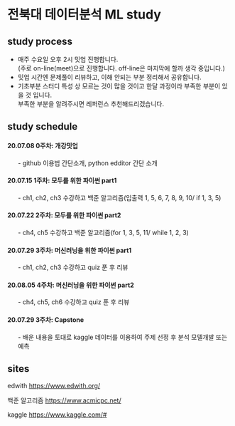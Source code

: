 # 전북대 데이터분석 ML study 

study process
--------------
- 매주 수요일 오후 2시 밋업 진행합니다.<br>(주로 on-line(meet)으로 진행합니다. off-line은 마지막에 할까 생각 중입니다.)
- 밋업 시간엔 문제풀이 리뷰하고, 이해 안되는 부분 정리해서 공유합니다.
- 기초부분 스터디 특성 상 모르는 것이 많을 것이고 한달 과정이라 부족한 부분이 있을 것 입니다.<br> 부족한 부분을 알려주시면 레퍼런스 추천해드리겠습니다.

study schedule
--------------

#### 20.07.08 0주차: 개강밋업
<ul>- github 이용법 간단소개, python edditor 간단 소개</ul>

#### 20.07.15 1주차: 모두를 위한 파이썬 part1 
<ul>- ch1, ch2, ch3 수강하고 백준 알고리즘(입출력 1, 5, 6, 7, 8, 9, 10/ if 1, 3, 5)</ul>

#### 20.07.22 2주차: 모두를 위한 파이썬 part2 
<ul>- ch4, ch5 수강하고 백준 알고리즘(for 1, 3, 5, 11/ while 1, 2, 3) </ul>

#### 20.07.29 3주차: 머신러닝을 위한 파이썬 part1
<ul>- ch1, ch2, ch3 수강하고 quiz 푼 후 리뷰 </ul>

#### 20.08.05 4주차: 머신러닝을 위한 파이썬 part2
<ul>- ch4, ch5, ch6 수강하고 quiz 푼 후 리뷰 </ul>

#### 20.07.29 3주차: Capstone 
<ul>- 배운 내용을 토대로 kaggle 데이터를 이용하여 주제 선정 후 분석 모델개발 또는 예측</ul>

sites
------
edwith
<https://www.edwith.org/> <br>

백준 알고리즘 
<https://www.acmicpc.net/> <br>

kaggle 
<https://www.kaggle.com/#> 
